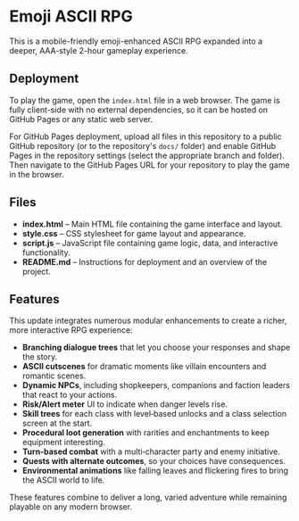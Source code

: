 # Emoji ASCII RPG

This is a mobile-friendly emoji-enhanced ASCII RPG expanded into a deeper, AAA-style 2-hour gameplay experience.

## Deployment

To play the game, open the `index.html` file in a web browser. The game is fully client-side with no external dependencies, so it can be hosted on GitHub Pages or any static web server.

For GitHub Pages deployment, upload all files in this repository to a public GitHub repository (or to the repository's `docs/` folder) and enable GitHub Pages in the repository settings (select the appropriate branch and folder). Then navigate to the GitHub Pages URL for your repository to play the game in the browser.

## Files

- **index.html** – Main HTML file containing the game interface and layout.
- **style.css** – CSS stylesheet for game layout and appearance.
- **script.js** – JavaScript file containing game logic, data, and interactive functionality.
- **README.md** – Instructions for deployment and an overview of the project.


## Features

This update integrates numerous modular enhancements to create a richer, more interactive RPG experience:

- **Branching dialogue trees** that let you choose your responses and shape the story.
- **ASCII cutscenes** for dramatic moments like villain encounters and romantic scenes.
- **Dynamic NPCs**, including shopkeepers, companions and faction leaders that react to your actions.
- **Risk/Alert meter** UI to indicate when danger levels rise.
- **Skill trees** for each class with level‑based unlocks and a class selection screen at the start.
- **Procedural loot generation** with rarities and enchantments to keep equipment interesting.
- **Turn‑based combat** with a multi‑character party and enemy initiative.
- **Quests with alternate outcomes**, so your choices have consequences.
- **Environmental animations** like falling leaves and flickering fires to bring the ASCII world to life.

These features combine to deliver a long, varied adventure while remaining playable on any modern browser.

